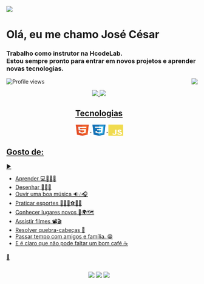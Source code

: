<img src="https://raw.githubusercontent.com/kaueMarques/kaueMarques/master/hi.gif" width="30px"><h1> Olá, eu me chamo José César </h1>
<h3>Trabalho como instrutor na HcodeLab.<br>
Estou sempre pronto para entrar em novos projetos e aprender novas tecnologias.</h3>

<img align="right" height="590em" src="https://raw.githubusercontent.com/gist/JCDantas/a30ade53919c2128d48c691dadc3686c/raw/dd5c2024e77637dbb019cb0f85608da3a3969bf4/github.card.svg"/>


<p align="left"> <img src="https://komarev.com/ghpvc/?username=JCDantas&color=yellow" alt="Profile views" /> </p>


<div align="center">
  <a href="https://github.com/JCDantas">
  <img height="180em" src="https://github-readme-stats.vercel.app/api?username=JCdantas&show_icons=true&theme=dark&include_all_commits=true&count_private=true"/>
  <img height="180em" object-fit="cover" src="https://github-readme-stats.vercel.app/api/top-langs/?username=JCDantas&layout=compact&langs_count=7&theme=dark"/>
</div>

  ##

</div>

<div align="center">
   <h2>Tecnologias</h2>
  <img align="center" alt="César-HTML" height="30" width="40" src="https://raw.githubusercontent.com/devicons/devicon/master/icons/html5/html5-original.svg">
  <img align="center" alt="César-CSS" height="30" width="40" src="https://raw.githubusercontent.com/devicons/devicon/master/icons/css3/css3-original.svg">
  <img align="center" alt="César-Js" height="30" width="40" src="https://raw.githubusercontent.com/devicons/devicon/master/icons/javascript/javascript-plain.svg">
</div>
 
  ##

<div>
    <h2>Gosto de:</h2>

▶️
  
  - Aprender 💻🧑🏼‍💻
  - Desenhar ✍🏼📝
  - Ouvir uma boa música 🔉🎶🎧
  - Praticar esportes ⛹🏼🚴⚽🏈🏀
  - Conhecer lugares novos 🚀🌍🗺️
  - Assistir filmes 📽️🎬
  - Resolver quebra-cabeças 🧩
  - Passar tempo com amigos e família. 😁 
  - E é claro que não pode faltar um bom café ☕

🔁

</div>

   ##
  
  <div align="center">
  <a href="https://instagram.com/cesar_jcad" target="_blank"><img src="https://img.shields.io/badge/-Instagram-%23E4405F?style=for-the-badge&logo=instagram&logoColor=white" target="_blank"></a>
  <a href="https://discord.gg/JCésar#8856" target="_blank"><img src="https://img.shields.io/badge/Discord-7289DA?style=for-the-badge&logo=discord&logoColor=white" target="_blank"></a>
   <a href="https://www.linkedin.com/in/jos%C3%A9-c%C3%A9sar-dantas-434006228/" target="_blank"><img src="https://img.shields.io/badge/-LinkedIn-%230077B5?style=for-the-badge&logo=linkedin&logoColor=white" target="_blank"></a>

</div>


